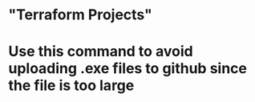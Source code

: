 # "Terraform Projects"

# Use this command to avoid uploading .exe files to github since the file is too large
